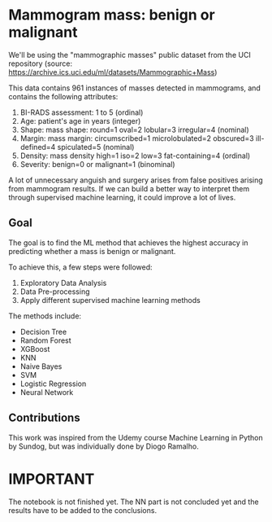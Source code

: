 # Mammogram mass: benign or malignant

We'll be using the "mammographic masses" public dataset from the UCI repository (source: https://archive.ics.uci.edu/ml/datasets/Mammographic+Mass)

This data contains 961 instances of masses detected in mammograms, and contains the following attributes:

   1. BI-RADS assessment: 1 to 5 (ordinal)  
   2. Age: patient's age in years (integer)
   3. Shape: mass shape: round=1 oval=2 lobular=3 irregular=4 (nominal)
   4. Margin: mass margin: circumscribed=1 microlobulated=2 obscured=3 ill-defined=4 spiculated=5 (nominal)
   5. Density: mass density high=1 iso=2 low=3 fat-containing=4 (ordinal)
   6. Severity: benign=0 or malignant=1 (binominal)

A lot of unnecessary anguish and surgery arises from false positives arising from mammogram results. If we can build a better way to interpret them through supervised machine learning, it could improve a lot of lives.

## Goal

The goal is to find the ML method that achieves the highest accuracy in predicting whether a mass is benign or malignant.

To achieve this, a few steps were followed:
1. Exploratory Data Analysis
2. Data Pre-processing
3. Apply different supervised machine learning methods

The methods include:
* Decision Tree
* Random Forest
* XGBoost
* KNN
* Naive Bayes
* SVM
* Logistic Regression
* Neural Network

## Contributions
This work was inspired from the Udemy course Machine Learning in Python by Sundog, but was individually done by Diogo Ramalho.

# IMPORTANT
The notebook is not finished yet. The NN part is not concluded yet and the results have to be added to the conclusions.
